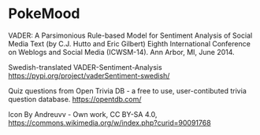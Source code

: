 # PokeMood

VADER: A Parsimonious Rule-based Model for Sentiment Analysis of Social Media Text
(by C.J. Hutto and Eric Gilbert)
Eighth International Conference on Weblogs and Social Media (ICWSM-14). Ann Arbor, MI, June 2014.

Swedish-translated VADER-Sentiment-Analysis https://pypi.org/project/vaderSentiment-swedish/

Quiz questions from Open Trivia DB - a free to use, user-contibuted trivia question database. https://opentdb.com/

Icon By Andreuvv - Own work, CC BY-SA 4.0, https://commons.wikimedia.org/w/index.php?curid=90091768